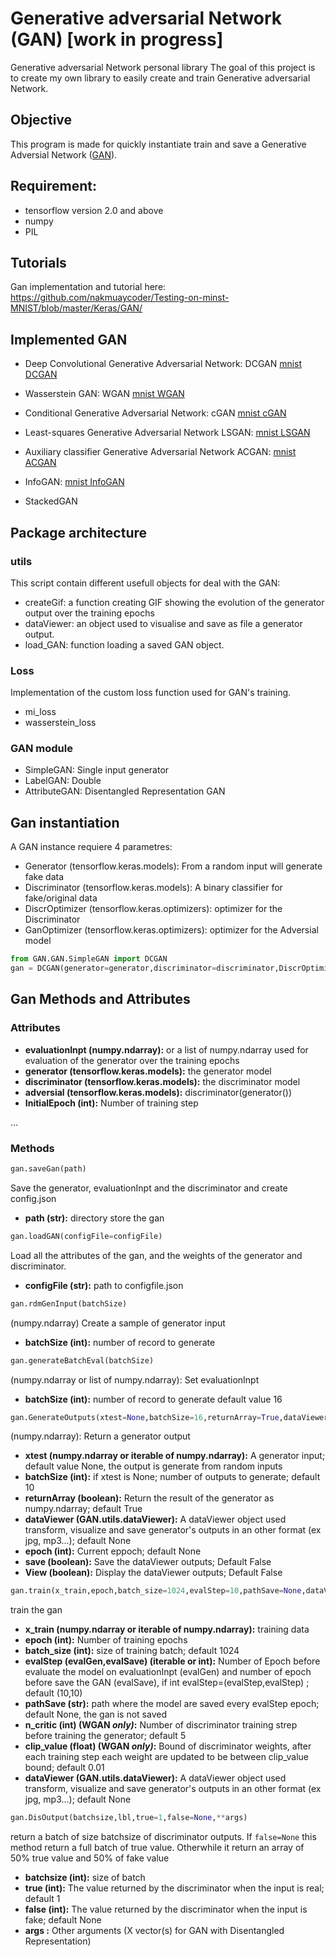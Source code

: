 # Generative adversarial Network (GAN) [work in progress]
Generative adversarial Network personal library
The goal of this project is to create my own library to easily create and train Generative adversarial Network.


## Objective

This program is made for quickly instantiate train and save a Generative Adversial Network ([GAN](https://en.wikipedia.org/wiki/Generative_adversarial_network)).<br>



## Requirement: 
- tensorflow version 2.0 and above
- numpy
- PIL


## Tutorials
Gan implementation and tutorial here:<br>
https://github.com/nakmuaycoder/Testing-on-minst-MNIST/blob/master/Keras/GAN/



## Implemented GAN 
- Deep Convolutional Generative Adversarial Network: DCGAN [mnist DCGAN](https://github.com/nakmuaycoder/Testing-on-minst-MNIST/blob/master/Keras/GAN/DCGAN-V2.ipynb)
- Wasserstein GAN: WGAN [mnist WGAN](https://github.com/nakmuaycoder/Testing-on-minst-MNIST/blob/master/Keras/GAN/WGAN-V2.ipynb)
- Conditional Generative Adversarial Network: cGAN [mnist cGAN](https://github.com/nakmuaycoder/Testing-on-minst-MNIST/blob/master/Keras/GAN/cGan-V2.ipynb)
- Least-squares Generative Adversarial Network LSGAN: [mnist LSGAN](https://github.com/nakmuaycoder/Testing-on-minst-MNIST/blob/master/Keras/GAN/LSGAN-V2.ipynb)
- Auxiliary classifier Generative Adversarial Network ACGAN: [mnist ACGAN](https://github.com/nakmuaycoder/Testing-on-minst-MNIST/blob/master/Keras/GAN/ACGAN-V2.ipynb)
- InfoGAN: [mnist InfoGAN](https://github.com/nakmuaycoder/Testing-on-minst-MNIST/blob/master/Keras/GAN/InfoGAN-V2.ipynb)

- StackedGAN


## Package architecture

### utils

This script contain different usefull objects for deal with the GAN:
- createGif: a function creating GIF showing the evolution of the generator output over the training epochs
- dataViewer: an object used to visualise and save as file a generator output.
- load_GAN: function loading a saved GAN object.

### Loss

Implementation of the custom loss function used for GAN's training.
- mi_loss
- wasserstein_loss

### GAN module
- SimpleGAN: Single input generator
- LabelGAN: Double
- AttributeGAN: Disentangled Representation GAN


## Gan instantiation
A GAN instance requiere 4 parametres:
- Generator (tensorflow.keras.models): From a random input will generate fake data
- Discriminator (tensorflow.keras.models): A binary classifier for fake/original data
- DiscrOptimizer (tensorflow.keras.optimizers): optimizer for the Discriminator
- GanOptimizer (tensorflow.keras.optimizers): optimizer for the Adversial model


```python
from GAN.GAN.SimpleGAN import DCGAN
gan = DCGAN(generator=generator,discriminator=discriminator,DiscrOptimizer=RMSprop(lr=2e-4, decay=6e-8),GanOptimizer=RMSprop(lr=1e-4, decay=3e-8))
```


## Gan Methods and Attributes


### Attributes
- **evaluationInpt (numpy.ndarray):** or a list of numpy.ndarray used for evaluation of the generator over the training epochs
- **generator (tensorflow.keras.models):** the generator model
- **discriminator (tensorflow.keras.models):** the discriminator model
- **adversial (tensorflow.keras.models):** discriminator(generator())
- **InitialEpoch (int):** Number of training step

...
### Methods
```python
gan.saveGan(path)
```
Save the generator, evaluationInpt and the discriminator and create config.json
- **path (str):** directory store the gan


```python
gan.loadGAN(configFile=configFile)
```
Load all the attributes of the gan, and the weights of the generator and discriminator.
- **configFile (str):** path to configfile.json


```python
gan.rdmGenInput(batchSize)
``` 
(numpy.ndarray) Create a sample of generator input
- **batchSize (int):** number of record to generate


```python
gan.generateBatchEval(batchSize)
```
(numpy.ndarray or list of numpy.ndarray): Set evaluationInpt
- **batchSize (int):** number of record to generate default value 16

```python
gan.GenerateOutputs(xtest=None,batchSize=16,returnArray=True,dataViewer=None,save=False,View=True,epoch=None)
```
(numpy.ndarray): Return a generator output
- **xtest (numpy.ndarray or iterable of numpy.ndarray):** A generator input; default value None, the output is generate from random inputs 
- **batchSize (int):** if xtest is None; number of outputs to generate; default 10
- **returnArray (boolean):** Return the result of the generator as numpy.ndarray; default True
- **dataViewer (GAN.utils.dataViewer):** A dataViewer object used transform, visualize and save generator's outputs in an other format (ex jpg, mp3...); default None
- **epoch (int):** Current eppoch; default None
- **save (boolean):** Save the dataViewer outputs; Default False
- **View (boolean):** Display the dataViewer outputs; Default False


```python
gan.train(x_train,epoch,batch_size=1024,evalStep=10,pathSave=None,dataViewer=None)
```
train the gan
- **x_train (numpy.ndarray or iterable of numpy.ndarray):** training data
- **epoch (int):** Number of training epochs 
- **batch_size (int):** size of training batch; default 1024
- **evalStep (evalGen,evalSave) (iterable or int):** Number of Epoch before evaluate the model on evaluationInpt (evalGen) and number of epoch before save the GAN (evalSave), if int evalStep=(evalStep,evalStep)  ; default (10,10)
- **pathSave (str):** path where the model are saved every evalStep epoch; default None, the gan is not saved
- **n_critic (int) (WGAN _only)_:** Number of discriminator training strep before training the generator;  default  5
- **clip_value (float) (WGAN _only)_:** Bound of discriminator weights, after each training step each weight are updated to be between clip_value bound; default 0.01
- **dataViewer (GAN.utils.dataViewer):** A dataViewer object used transform, visualize and save generator's outputs in an other format (ex jpg, mp3...); default None


```python
gan.DisOutput(batchsize,lbl,true=1,false=None,**args)
```
return a batch of size batchsize of discriminator outputs. If ```false=None``` this method return a full batch of true value. Otherwhile it return an array of 50% true value and 50% of fake value
- **batchsize (int):** size of batch
- **true (int):** The value returned by the discriminator when the input is real; default 1
- **false (int):** The value returned by the discriminator when the input is fake; default None
- **args :** Other arguments (X vector(s) for GAN with Disentangled Representation)


